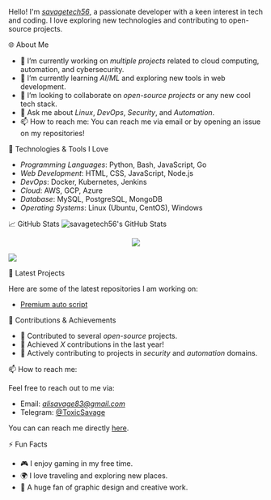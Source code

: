 Hello! I'm [*savagetech56*](https://github.com/savagetech56), a passionate developer with a keen interest in tech and coding. I love exploring new technologies and contributing to open-source projects.

🌐 About Me

- 🔭 I’m currently working on *multiple projects* related to cloud computing, automation, and cybersecurity.
- 🌱 I’m currently learning *AI/ML* and exploring new tools in web development.
- 👯 I’m looking to collaborate on *open-source projects* or any new cool tech stack.
- 💬 Ask me about *Linux*, *DevOps*, *Security*, and *Automation*.
- 📫 How to reach me: You can reach me via email or by opening an issue on my repositories!

🚀 Technologies & Tools I Love

- *Programming Languages*: Python, Bash, JavaScript, Go
- *Web Development*: HTML, CSS, JavaScript, Node.js
- *DevOps*: Docker, Kubernetes, Jenkins
- *Cloud*: AWS, GCP, Azure
- *Database*: MySQL, PostgreSQL, MongoDB
- *Operating Systems*: Linux (Ubuntu, CentOS), Windows

📈 GitHub Stats
![savagetech56's GitHub Stats](https://github-readme-stats.vercel.app/api?username=savagetech56&show_icons=true&hide_title=true&hide=prs&count_private=true&hide_border=true&theme=radical)
<p align="center">
<img src="https://readme-typing-svg.herokuapp.com?color=%2336BCF7&center=true&vCenter=true&lines=+W+E+L+C+O+M+E" />
</p>
</p>
<img src="https://readme-typing-svg.herokuapp.com?color=%234d8c33ff&center=true&vCenter=true&lines=TO-TØXIC-𝐓𝐄𝐂𝐇" />

🔧 Latest Projects

Here are some of the latest repositories I am working on:

- [Premium auto script](https://github.com/savagetech56/Toxic-tech)

🎯 Contributions & Achievements

- 🌟 Contributed to several *open-source* projects.
- 🏅 Achieved *X* contributions in the last year!
- 📣 Actively contributing to projects in *security* and *automation* domains.

📫 How to reach me:

Feel free to reach out to me via:
- Email: *alisavage83@gmail.com*
- Telegram: [@ToxicSavage](https://telegram.com/username)

You can can reach me directly [here](https://wa.me/254716637803).

⚡ Fun Facts

- 🎮 I enjoy gaming in my free time.
- 🌍 I love traveling and exploring new places.
- 🎨 A huge fan of graphic design and creative work.
